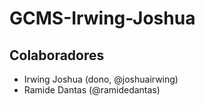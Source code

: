 # GCMS-Irwing-Joshua

## Colaboradores

* Irwing Joshua (dono, @joshuairwing)
* Ramide Dantas (@ramidedantas)
